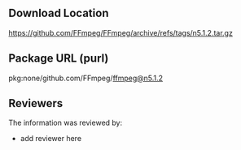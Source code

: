 ## Download Location

https://github.com/FFmpeg/FFmpeg/archive/refs/tags/n5.1.2.tar.gz

## Package URL (purl)

pkg:none/github.com/FFmpeg/ffmpeg@n5.1.2

## Reviewers

The information was reviewed by:

* add reviewer here
